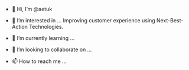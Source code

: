 - 👋 Hi, I’m @aetuk

- 👀 I’m interested in ...
Improving customer experience using Next-Best-Action Technologies.

- 🌱 I’m currently learning ...

- 💞️ I’m looking to collaborate on ...

- 📫 How to reach me ...

<!---
aetuk/aetuk is a ✨ special ✨ repository because its `README.md` (this file) appears on your GitHub profile.
You can click the Preview link to take a look at your changes.
--->
